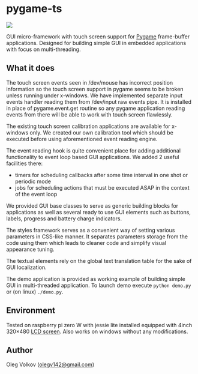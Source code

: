 # pygame-ts

![](https://github.com/olegv142/pygame-ts/blob/master/demo.png)

GUI micro-framework with touch screen support for [Pygame](http://www.pygame.org) frame-buffer applications.
Designed for building simple GUI in embedded applications with focus on multi-threading.

## What it does
The touch screen events seen in /dev/mouse has incorrect position information so the touch screen support in pygame
seems to be broken unless running under x-windows. We have implemented separate input events handler reading them from /dev/input
raw events pipe. It is installed in place of pygame.event.get routine so any pygame application reading events from there will be
able to work with touch screen flawlessly.

The existing touch screen calibration applications are available for x-windows only. We created our own calibration tool which
should be executed before using aforementioned event reading engine.

The event reading hook is quite convenient place for adding additional functionality to event loop based GUI applications.
We added 2 useful facilities there:
- timers for scheduling callbacks after some time interval in one shot or periodic mode
- jobs for scheduling actions that must be executed ASAP in the context of the event loop

We provided GUI base classes to serve as generic building blocks for applications as well as several ready to use
GUI elements such as buttons, labels, progress and battery charge indicators.

The styles framework serves as a convenient way of setting various parameters in CSS-like manner. It separates
parameters storage from the code using them which leads to cleaner code and simplify visual appearance tuning.

The textual elements rely on the global text translation table for the sake of GUI localization.

The demo application is provided as working example of building simple GUI in multi-threaded application.
To launch demo execute `python demo.py` or (on linux) `./demo.py`.

## Environment
Tested on raspberry pi zero W with jessie lite installed equipped with 4inch 320×480
[LCD screen](https://www.waveshare.com/product/mini-pc/raspberry-pi/displays/4inch-rpi-lcd-a.htm).
Also works on windows without any modifications.

## Author

Oleg Volkov (olegv142@gmail.com)
